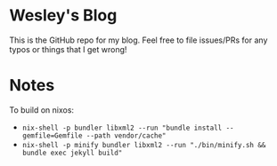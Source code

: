 # Wesley's Blog

This is the GitHub repo for my blog. Feel free to file issues/PRs for any typos or things that I get wrong!

# Notes

To build on nixos:

* `nix-shell -p bundler libxml2 --run "bundle install --gemfile=Gemfile --path vendor/cache"`
* `nix-shell -p minify bundler libxml2 --run "./bin/minify.sh && bundle exec jekyll build"`
